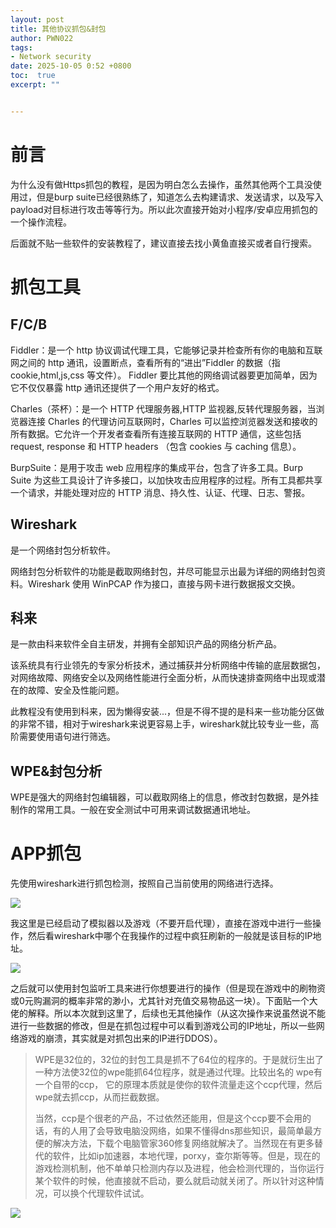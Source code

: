 ```yaml
---
layout: post
title: 其他协议抓包&封包
author: PWN022
tags:
- Network security
date: 2025-10-05 0:52 +0800
toc:  true
excerpt: ""


---
```


# 前言

为什么没有做Https抓包的教程，是因为明白怎么去操作，虽然其他两个工具没使用过，但是burp suite已经很熟练了，知道怎么去构建请求、发送请求，以及写入payload对目标进行攻击等等行为。所以此次直接开始对小程序/安卓应用抓包的一个操作流程。

后面就不贴一些软件的安装教程了，建议直接去找小黄鱼直接买或者自行搜索。

# 抓包工具

## F/C/B

Fiddler：是一个 http 协议调试代理工具，它能够记录并检查所有你的电脑和互联网之间的 http 通讯，设置断点，查看所有的“进出”Fiddler 的数据（指 cookie,html,js,css 等文件）。 Fiddler 要比其他的网络调试器要更加简单，因为它不仅仅暴露 http 通讯还提供了一个用户友好的格式。

Charles（茶杯）：是一个 HTTP 代理服务器,HTTP 监视器,反转代理服务器，当浏览器连接 Charles 的代理访问互联网时，Charles 可以监控浏览器发送和接收的所有数据。它允许一个开发者查看所有连接互联网的 HTTP 通信，这些包括 request, response 和 HTTP headers （包含 cookies 与 caching 信息）。

BurpSuite：是用于攻击 web 应用程序的集成平台，包含了许多工具。Burp Suite 为这些工具设计了许多接口，以加快攻击应用程序的过程。所有工具都共享一个请求，并能处理对应的 HTTP 消息、持久性、认证、代理、日志、警报。

## Wireshark

是一个网络封包分析软件。

网络封包分析软件的功能是截取网络封包，并尽可能显示出最为详细的网络封包资料。Wireshark 使用 WinPCAP 作为接口，直接与网卡进行数据报文交换。

## 科来

是一款由科来软件全自主研发，并拥有全部知识产品的网络分析产品。

该系统具有行业领先的专家分析技术，通过捕获并分析网络中传输的底层数据包，对网络故障、网络安全以及网络性能进行全面分析，从而快速排查网络中出现或潜在的故障、安全及性能问题。

此教程没有使用到科来，因为懒得安装...，但是不得不提的是科来一些功能分区做的非常不错，相对于wireshark来说更容易上手，wireshark就比较专业一些，高阶需要使用语句进行筛选。

## WPE&封包分析

WPE是强大的网络封包编辑器，可以截取网络上的信息，修改封包数据，是外挂制作的常用工具。一般在安全测试中可用来调试数据通讯地址。

# APP抓包

先使用wireshark进行抓包检测，按照自己当前使用的网络进行选择。

![](https://cdn.jsdelivr.net/gh/PWN022/0x00@main/NetSecurity/My_screenshot/07-01.png)

我这里是已经启动了模拟器以及游戏（不要开启代理），直接在游戏中进行一些操作，然后看wireshark中哪个在我操作的过程中疯狂刷新的一般就是该目标的IP地址。

![](https://cdn.jsdelivr.net/gh/PWN022/0x00@main/NetSecurity/My_screenshot/07-02.png)

之后就可以使用封包监听工具来进行你想要进行的操作（但是现在游戏中的刷物资或0元购漏洞的概率非常的渺小，尤其针对充值交易物品这一块）。下面贴一个大佬的解释。所以本次就到这里了，后续也无其他操作（从这次操作来说虽然说不能进行一些数据的修改，但是在抓包过程中可以看到游戏公司的IP地址，所以一些网络游戏的崩溃，其实就是对抓包出来的IP进行DDOS）。

> WPE是32位的，32位的封包工具是抓不了64位的程序的。于是就衍生出了一种方法使32位的wpe能抓64位程序，就是通过代理。比较出名的 wpe有一个自带的ccp， 它的原理本质就是使你的软件流量走这个ccp代理，然后wpe就去抓ccp，从而拦截数据。
>
> 当然，ccp是个很老的产品，不过依然还能用，但是这个ccp要不会用的话，有的人用了会导致电脑没网络，如果不懂得dns那些知识，最简单最方便的解决方法，下载个电脑管家360修复网络就解决了。当然现在有更多替代的软件，比如ip加速器，本地代理，porxy，查尔斯等等。但是，现在的游戏检测机制，他不单单只检测内存以及进程，他会检测代理的，当你运行某个软件的时候，他直接就不启动，要么就启动就关闭了。所以针对这种情况，可以换个代理软件试试。

![](https://cdn.jsdelivr.net/gh/PWN022/0x00@main/NetSecurity/My_screenshot/07-04.png)

